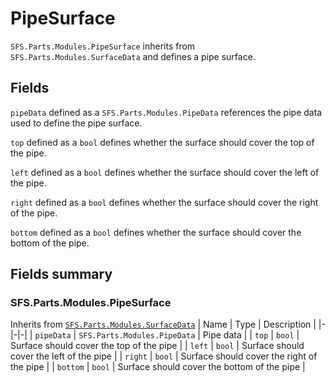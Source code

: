 # PipeSurface
`SFS.Parts.Modules.PipeSurface` inherits from `SFS.Parts.Modules.SurfaceData` and defines a pipe surface.

## Fields
`pipeData` defined as a `SFS.Parts.Modules.PipeData` references the pipe data used to define the pipe surface.

`top` defined as a `bool` defines whether the surface should cover the top of the pipe.

`left` defined as a `bool` defines whether the surface should cover the left of the pipe.

`right` defined as a `bool` defines whether the surface should cover the right of the pipe.

`bottom` defined as a `bool` defines whether the surface should cover the bottom of the pipe.

## Fields summary
### SFS.Parts.Modules.PipeSurface
Inherits from [`SFS.Parts.Modules.SurfaceData`](./SurfaceData.md#sfspartsmodulessurfacedata)
| Name | Type | Description |
|-|-|-|
| `pipeData` | `SFS.Parts.Modules.PipeData` | Pipe data |
| `top` | `bool` | Surface should cover the top of the pipe |
| `left` | `bool` | Surface should cover the left of the pipe |
| `right` | `bool` | Surface should cover the right of the pipe |
| `bottom` | `bool` | Surface should cover the bottom of the pipe |